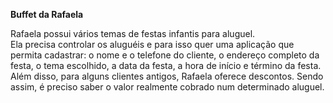 **Buffet da Rafaela**

Rafaela possui vários temas de festas infantis para aluguel.   
Ela precisa controlar os aluguéis e para isso quer uma aplicação que permita cadastrar: o nome e o telefone do cliente, o endereço completo da festa, o tema escolhido, a data da festa, a hora de início e término da festa.   
Além disso, para alguns clientes antigos, Rafaela oferece descontos. Sendo assim, é preciso saber o valor realmente cobrado num determinado aluguel.   
